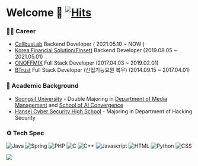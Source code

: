 # Welcome 👋 [![Hits](https://hits.seeyoufarm.com/api/count/incr/badge.svg?url=https%3A%2F%2Fgithub.com%2Ftunerprime%2Fhit-counter&count_bg=%2379C83D&title_bg=%23555555&icon=&icon_color=%23E7E7E7&title=hits&edge_flat=false)](https://hits.seeyoufarm.com)


### 👨‍💼 Career 
- [CallbusLab](https://callbus.com) Backend Developer ( 2021.05.10 ~ NOW )
- [Korea Financial Solution(Finset)](https://finset.io) Backend Developer (2019.08.05 ~ 2021.05.01)
- [ONOFFMIX](https://onoffmix.com) Full Stack Developer (2017.04.03 ~ 2019.02.01)
- [BTrust](http://www.btrust.co.kr/) Full Stack Developer (산업기능요원 복무) (2014.09.15 ~ 2017.04.01)

### 📖 Academic Background
- [Soongsil University](https://ssu.ac.kr) - Double Majoring in [Department of Media Management](http://mediamba.ssu.ac.kr/) and [School of AI Convergence](http://aix.ssu.ac.kr/main)
- [Hansei Cyber Security High School](http://hansei.sen.hs.kr/) - Majoring in Department of Hacking Security 

### ⚙️ Tech Spec
![Java](https://img.shields.io/badge/Java-brightgreen)
![Spring](https://img.shields.io/badge/Spring-brightgreen)
![PHP](https://img.shields.io/badge/PHP-green)
![C](https://img.shields.io/badge/C-yellow)
![C++](https://img.shields.io/badge/C++-yellow)
![Javascript](https://img.shields.io/badge/Javascript-yellow)
![HTML](https://img.shields.io/badge/HTML-yellow)
![Python](https://img.shields.io/badge/Python-orange)
![CSS](https://img.shields.io/badge/CSS-red)


<a href="https://opgc.me/#/users/tunerprime" target="_blank"><img src="https://api.opgc.me/githubs/users/tunerprime/tag/?theme=basic" /></a>
